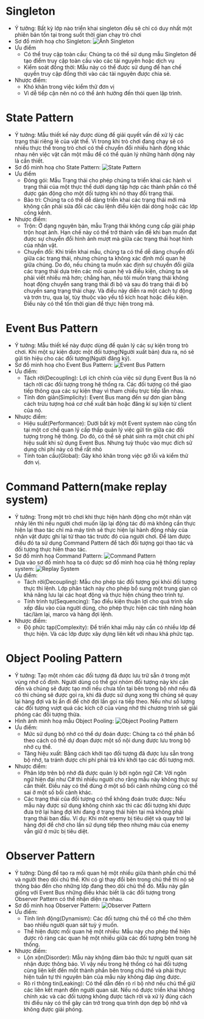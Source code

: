 # Singleton
* Ý tưởng: Bất kỳ lớp nào triển khai singleton đều sẽ chỉ có duy nhất một phiên bản tồn tại trong suốt thời gian chạy trò chơi
* Sơ đồ minh hoạ cho Singleton: ![Ảnh Singleton](Assets/images/SingletonImg.png)
* Ưu điểm
    - Có thể truy cập toàn cầu: Chúng ta có thể sử dụng mẫu Singleton để tạo điểm truy cập toàn cầu vào các tài nguyên hoặc dịch vụ
    - Kiểm soát đồng thời: Mẫu này có thể được sử dụng để hạn chế quyền truy cập đồng thời vào các tài nguyên được chia sẻ.
* Nhược điểm:
    - Khó khăn trong việc kiểm thử đơn vị
    - Vì dễ tiếp cận nên nó có thể ảnh hưởng đến thói quen lập trình.
# State Pattern
* Ý tưởng: Mẫu thiết kế này được dùng để giải quyết vấn đề xử lý các trạng thái riêng lẻ của vật thể. Vì trong khi trò chơi đang chạy sẽ có nhiều thực thể trong trò chơi có thể chuyển đổi nhiều hành động khác nhau nên việc vật cần một mẫu để có thể quản lý những hành dộng này là cần thiết.
* Sơ đồ minh hoạ cho State Pattern: ![State Pattern](Assets/images/StatePattern.png)
* Ưu điểm
    - Đóng gói: Mẫu Trạng thái cho phép chúng ta triển khai các hành vi trạng thái của một thực thể dưới dạng tập hợp các thành phần có thể được gán động cho một đối tượng khi nó thay đổi trạng thái.
    - Bảo trì: Chúng ta có thể dễ dàng triển khai các trạng thái mới mà không cần phải sửa đổi các câu lệnh điều kiện dài dòng hoặc các lớp cồng kềnh.
* Nhược điểm:
    - Trộn: Ở dạng nguyên bản, mẫu Trạng thái không cung cấp giải pháp trộn hoạt ảnh. Hạn chế này có thể trở thành vấn đề khi bạn muốn đạt được sự chuyển đổi hình ảnh mượt mà giữa các trạng thái hoạt hình của nhân vật.
    - Chuyển đổi: Khi triển khai mẫu, chúng ta có thể dễ dàng chuyển đổi giữa các trạng thái, nhưng chúng ta không xác định mối quan hệ giữa chúng. Do đó, nếu chúng ta muốn xác định sự chuyển đổi giữa các trạng thái dựa trên các mối quan hệ và điều kiện, chúng ta sẽ phải viết nhiều mã hơn; chẳng hạn, nếu tôi muốn trạng thái không hoạt động chuyển sang trạng thái đi bộ và sau đó trạng thái đi bộ chuyển sang trạng thái chạy. Và điều này diễn ra một cách tự động và trơn tru, qua lại, tùy thuộc vào yếu tố kích hoạt hoặc điều kiện. Điều này có thể tốn thời gian để thực hiện trong mã.
# Event Bus Pattern
* Ý tưởng: Mẫu thiết kế này được dùng để quản lý các sự kiện trong trò chơi. Khi một sự kiện được một đối tượng(Người xuất bản) đưa ra, nó sẽ gửi tín hiệu cho các đối tượng(Người đăng ký).
* Sơ đồ minh hoạ cho Event Bus Pattern: ![Event Bus Pattern](Assets/images/EventBusPattern.png)
* Ưu điểm:
    - Tách rời(Decoupling): Lợi ích chính của việc sử dụng Event Bus là nó tách rời các đối tượng trong hệ thống ra. Các đối tượng có thể giao tiếp thông qua các sự kiện thay vì tham chiếu trực tiếp lẫn nhau.
    - Tính đơn giản(Simplicity): Event Bus mang đến sự đơn gian bằng cách trừu tượng hoá cơ chế xuất bản hoặc đăng kí sự kiện từ client của nó.
* Nhược điểm:
    - Hiệu suất(Performance): Dưới bất kỳ một Event system nào cũng tồn tại một cơ chế quan lý cấp thấp quản lý việc gửi tin giữa các đối tượng trong hệ thông. Do đó, có thể sẽ phát sinh ra một chút chi phí hiệu suất khi sử dụng Event Bus. Nhưng tuỳ thuộc vào mục đích sử dụng chi phí này có thể rất nhỏ
    - Tính toàn cầu(Global): Gây khó khăn trong việc gỡ lỗi và kiểm thử đơn vị.
# Command Pattern(make replay system)
* Ý tưởng: Trong một trò chơi khi thực hiện hành động cho một nhân vật nhảy lên thì nếu người chơi muốn lặp lại động tác đó mà không cần thực hiện lại thao tác chỉ mà máy tính sẽ thực hiện lại hành động nhảy của nhân vật được ghi lại từ thao tác trước đó của người chơi. Để làm được điều đó ta sử dụng Command Pattern để tách đối tượng gọi thao tác và đối tượng thực hiên thao tác.
* Sơ đồ minh hoạ Command Pattern: ![Command Pattern](Assets/images/CommandPattern.png)
* Dựa vào sơ đồ mình hoạ ta có được sơ đồ mình hoạ của hệ thông replay system: ![Replay System](Assets/images/ReplaySystemByCommandPattern.png)
* Ưu điểm: 
    * Tách rời(Decoupling): Mẫu cho phép tác đối tượng gọi khỏi đối tượng thực thi lệnh. Lớp phân tách này cho phép bổ sung một trung gian có khả năng lưu lại các hoạt động và thực hiện chúng theo trình tự.
    * Tính trình tự(Sequencing): Tạo điều kiện thuận lợi cho quá trình sắp xếp đầu vào của người dùng, cho phép thực hiện các tính năng hoàn tác/làm lại, marco và hàng đợi lệnh.
* Nhược điểm:
    * Độ phức tạp(Complexity): Để triển khai mẫu này cần có nhiều lớp để thực hiện. Và các lớp được xây dựng liên kết với nhau khá phức tạp.
# Object Pooling Pattern
* Ý tưởng: Tạo một nhóm các đối tượng đã được lưu trữ sẵn ở trong một vùng nhớ cố định. Người dùng có thể gọi nhóm đối tượng này khi cần đến và chúng sẽ được tạo mới nếu chưa tồn tại bên trong bộ nhớ nếu đã có thì chúng sẽ được gọi ra, khi đã được sử dụng xong thì chúng sẽ quay lại hàng đợi và bị ẩn đi để chờ đợi lần gọi ra tiếp theo. Nếu như số lượng các đối tượng vượt quá các kích cỡ của vùng nhớ thì chương trình sẽ giải phóng các đối tượng thừa.
* Hình ảnh minh hoạ mẫu Object Pooling: ![Object Pooling Pattern](Assets/images/ObjectPool.png)
* Ưu điểm: 
    * Mức sử dụng bộ nhớ có thể dự đoán được: Chúng ta có thể phân bổ theo cách có thể dự đoạn được một số nội dung được lưu trong bộ nhớ cụ thể.
    * Tăng hiệu xuất: Bằng cách khởi tạo đối tượng đã được lưu sẵn trong bộ nhớ, ta tránh được chi phí phải trả khi khởi tạo các đối tượng mới.
* Nhược điểm: 
    * Phân lớp trên bộ nhớ đã được quản lý bởi ngôn ngữ C#: Với ngôn ngữ hiện đại như C# thì nhiều người cho rằng mẫu này không thực sự cần thiết. Điều này có thể đúng ở một số bối cảnh những cũng có thể sai ở một số bối cảnh khác.
    * Các trạng thái của đối tượng có thể không đoán trước được: Nếu mẫu này được sử dụng không chính xác thì các đối tượng khi được đưa trở lại hàng đợi khi đang ở trạng thái hiện tại mà không phải trạng thái ban đầu. Ví dụ: Khi môt enemy bị tiêu diệt và quay trở lại hàng đợi để chờ cho lần sử dụng tiếp theo nhưng máu của enemy vẫn giữ ở mức bị tiêu diệt.
# Observer Pattern
* Ý tưởng: Dùng để tạo ra mối quan hệ một nhiều giữa thành phần chủ thể và người theo dõi chủ thể. Khi có gì thay đổi bên trong chủ thể thì nó sẽ thông báo đến cho những lớp đang theo dõi chủ thể đó. Mẫu này gần giống với Event Bus những điều khác biết là các đối tượng trong Observer Pattern có thể nhận diện ra nhau.
* Sơ đồ minh hoạ Observer Pattern: ![Observer Pattern](Assets/images/ObseverPattern.png)
* Ưu điểm: 
    * Tính linh động(Dynamism): Các đối tượng chủ thể có thể cho thêm bao nhiều người quan sát tuỳ ý muốn.
    * Thể hiện được mối quan hệ một nhiều: Mẫu này cho phép thể hiện được rõ ràng các quan hệ một nhiều giữa các đối tượng bên trong hệ thống.
* Nhược điểm:
    * Lộn xộn(Disorder): Mẫu này không đảm bảo thức tự người quan sát nhận được thông báo. Vì vậy nếu trong hệ thống có hai đối tượng cùng liên kết đến mốt thành phần bên trong chủ thể và phải thực hiện tuần tự thì nguyên bản của mẫu này không đáp ứng được.
    * Rò rỉ thông tin(Leaking): Có thể dẫn đến rò rỉ bộ nhớ nếu chủ thể giữ các liên kết mạnh đến người quan sát. Nếu nó được triển khai không chính xác và các đối tượng không được tách rời và xử lý đúng cách thì điều này có thể gây cản trở trong qua trình dọn dẹp bộ nhớ và không được giải phóng.
